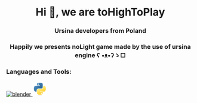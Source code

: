 <h1 align="center">Hi 👋, we are toHighToPlay</h1>
<h3 align="center">Ursina developers from Poland</h3>
<h3 align="center">Happily we presents noLight game made by the use of ursina engine
ʕ •ᴥ•ʔゝ□</h3

<p align="left">
</p>

<h3 align="left">Languages and Tools:</h3>
<p align="left"> <a href="https://www.blender.org/" target="_blank" rel="noreferrer"> <img src="https://download.blender.org/branding/community/blender_community_badge_white.svg" alt="blender" width="40" height="40"/> </a> <a href="https://www.python.org" target="_blank" rel="noreferrer"> <img src="https://raw.githubusercontent.com/devicons/devicon/master/icons/python/python-original.svg" alt="python" width="40" height="40"/> </a> </p>